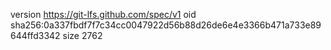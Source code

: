 version https://git-lfs.github.com/spec/v1
oid sha256:0a337fbdf7f7c34cc0047922d56b88d26de6e4e3366b471a733e89644ffd3342
size 2762
